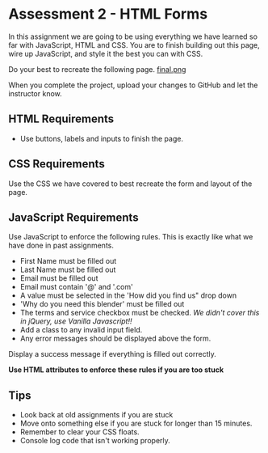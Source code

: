 # Assessment 2 - HTML Forms 
In this assignment we are going to be using everything we have learned so far with JavaScript, HTML and CSS.  You are to finish building out this page, wire up JavaScript, and style it the best you can with CSS.

Do your best to recreate the following page. [final.png](final.png)

When you complete the project, upload your changes to GitHub and let the instructor know.

## HTML Requirements
- Use buttons, labels and inputs to finish the page. 

## CSS Requirements
Use the CSS we have covered to best recreate the form and layout of the page.

## JavaScript Requirements
Use JavaScript to enforce the following rules.  This is exactly like what we have done in past assignments.

- First Name must be filled out
- Last Name must be filled out
- Email must be filled out
- Email must contain '@' and '.com'
- A value must be selected in the 'How did you find us" drop down
- 'Why do you need this blender' must be filled out
- The terms and service checkbox must be checked.  *We didn't cover this in jQuery, use Vanilla Javascript!!*
- Add a class to any invalid input field.
- Any error messages should be displayed above the form.

Display a success message if everything is filled out correctly. 

**Use HTML attributes to enforce these rules if you are too stuck**

## Tips
- Look back at old assignments if you are stuck
- Move onto something else if you are stuck for longer than 15 minutes.
- Remember to clear your CSS floats.
- Console log code that isn't working properly.
